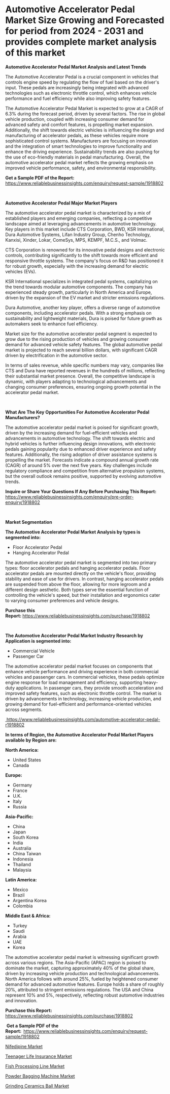 <p><h1>Automotive Accelerator Pedal Market Size Growing and Forecasted for period from 2024 - 2031 and provides complete market analysis of this market</h1></p><p><strong>Automotive Accelerator Pedal Market Analysis and Latest Trends</strong></p>
<p><p>The Automotive Accelerator Pedal is a crucial component in vehicles that controls engine speed by regulating the flow of fuel based on the driver's input. These pedals are increasingly being integrated with advanced technologies such as electronic throttle control, which enhances vehicle performance and fuel efficiency while also improving safety features.</p><p>The Automotive Accelerator Pedal Market is expected to grow at a CAGR of 6.3% during the forecast period, driven by several factors. The rise in global vehicle production, coupled with increasing consumer demand for advanced safety and comfort features, is propelling market expansion. Additionally, the shift towards electric vehicles is influencing the design and manufacturing of accelerator pedals, as these vehicles require more sophisticated control systems. Manufacturers are focusing on innovation and the integration of smart technologies to improve functionality and enhance the driving experience. Sustainability trends are also pushing for the use of eco-friendly materials in pedal manufacturing. Overall, the automotive accelerator pedal market reflects the growing emphasis on improved vehicle performance, safety, and environmental responsibility.</p></p>
<p><strong>Get a Sample PDF of the Report:&nbsp;</strong> <a href="https://www.reliablebusinessinsights.com/enquiry/request-sample/1918802?utm_campaign=115&utm_medium=2&utm_source=Github&utm_content=ia&utm_term=24102024&utm_id=automotive-accelerator-pedal">https://www.reliablebusinessinsights.com/enquiry/request-sample/1918802</a></p>
<p>&nbsp;</p>
<p><strong>Automotive Accelerator Pedal Major Market Players</strong></p>
<p><p>The automotive accelerator pedal market is characterized by a mix of established players and emerging companies, reflecting a competitive landscape aimed at leveraging advancements in automotive technology. Key players in this market include CTS Corporation, BWD, KSR International, Dura Automotive Systems, Lifan Industry Group, Chenho Technology, Kanxisi, Xinder, Lokar, ComeSys, MPS, KEMPF, M.C.S., and Volmac.</p><p>CTS Corporation is renowned for its innovative pedal designs and electronic controls, contributing significantly to the shift towards more efficient and responsive throttle systems. The company's focus on R&D has positioned it for robust growth, especially with the increasing demand for electric vehicles (EVs).</p><p>KSR International specializes in integrated pedal systems, capitalizing on the trend towards modular automotive components. The company has experienced steady growth, particularly in North America and Europe, driven by the expansion of the EV market and stricter emissions regulations.</p><p>Dura Automotive, another key player, offers a diverse range of automotive components, including accelerator pedals. With a strong emphasis on sustainability and lightweight materials, Dura is poised for future growth as automakers seek to enhance fuel efficiency.</p><p>Market size for the automotive accelerator pedal segment is expected to grow due to the rising production of vehicles and growing consumer demand for advanced vehicle safety features. The global automotive pedal market is projected to reach several billion dollars, with significant CAGR driven by electrification in the automotive sector.</p><p>In terms of sales revenue, while specific numbers may vary, companies like CTS and Dura have reported revenues in the hundreds of millions, reflecting their substantial market presence. Overall, the competitive landscape is dynamic, with players adapting to technological advancements and changing consumer preferences, ensuring ongoing growth potential in the accelerator pedal market.</p></p>
<p>&nbsp;</p>
<p><strong>What Are The Key Opportunities For Automotive Accelerator Pedal Manufacturers?</strong></p>
<p><p>The automotive accelerator pedal market is poised for significant growth, driven by the increasing demand for fuel-efficient vehicles and advancements in automotive technology. The shift towards electric and hybrid vehicles is further influencing design innovations, with electronic pedals gaining popularity due to enhanced driver experience and safety features. Additionally, the rising adoption of driver assistance systems is propelling the market. Forecasts indicate a compound annual growth rate (CAGR) of around 5% over the next five years. Key challenges include regulatory compliance and competition from alternative propulsion systems, but the overall outlook remains positive, supported by evolving automotive trends.</p></p>
<p><strong>Inquire or Share Your Questions If Any Before Purchasing This Report:</strong> <a href="https://www.reliablebusinessinsights.com/enquiry/pre-order-enquiry/1918802?utm_campaign=115&utm_medium=2&utm_source=Github&utm_content=ia&utm_term=24102024&utm_id=automotive-accelerator-pedal">https://www.reliablebusinessinsights.com/enquiry/pre-order-enquiry/1918802</a></p>
<p>&nbsp;</p>
<p><strong>Market Segmentation</strong></p>
<p><strong>The Automotive Accelerator Pedal Market Analysis by types is segmented into:</strong></p>
<p><ul><li>Floor Accelerator Pedal</li><li>Hanging Accelerator Pedal</li></ul></p>
<p><p>The automotive accelerator pedal market is segmented into two primary types: floor accelerator pedals and hanging accelerator pedals. Floor accelerator pedals are mounted directly on the vehicle's floor, providing stability and ease of use for drivers. In contrast, hanging accelerator pedals are suspended from above the floor, allowing for more legroom and a different design aesthetic. Both types serve the essential function of controlling the vehicle's speed, but their installation and ergonomics cater to varying consumer preferences and vehicle designs.</p></p>
<p><strong>Purchase this Report:&nbsp;</strong><a href="https://www.reliablebusinessinsights.com/purchase/1918802?utm_campaign=115&utm_medium=2&utm_source=Github&utm_content=ia&utm_term=24102024&utm_id=automotive-accelerator-pedal">https://www.reliablebusinessinsights.com/purchase/1918802</a></p>
<p>&nbsp;</p>
<p><strong>The Automotive Accelerator Pedal Market Industry Research by Application is segmented into:</strong></p>
<p><ul><li>Commercial Vehicle</li><li>Passenger Car</li></ul></p>
<p><p>The automotive accelerator pedal market focuses on components that enhance vehicle performance and driving experience in both commercial vehicles and passenger cars. In commercial vehicles, these pedals optimize engine response for load management and efficiency, supporting heavy-duty applications. In passenger cars, they provide smooth acceleration and improved safety features, such as electronic throttle control. The market is driven by advancements in technology, increasing vehicle production, and growing demand for fuel-efficient and performance-oriented vehicles across segments.</p></p>
<p><a href="https://www.reliablebusinessinsights.com/automotive-accelerator-pedal-r1918802?utm_campaign=115&utm_medium=2&utm_source=Github&utm_content=ia&utm_term=24102024&utm_id=automotive-accelerator-pedal">&nbsp;https://www.reliablebusinessinsights.com/automotive-accelerator-pedal-r1918802</a></p>
<p><strong>In terms of Region, the Automotive Accelerator Pedal Market Players available by Region are:</strong></p>
<p>
    <p> <strong> North America: </strong>
        <ul>
            <li>United States</li>
            <li>Canada</li>
        </ul>
        </p> 
    <p> <strong> Europe: </strong>
        <ul>
            <li>Germany</li>
            <li>France</li>
            <li>U.K.</li>
            <li>Italy</li>
            <li>Russia</li>
        </ul>
        </p> 
    <p> <strong> Asia-Pacific: </strong>
        <ul>
            <li>China</li>
            <li>Japan</li>
            <li>South Korea</li>
            <li>India</li>
            <li>Australia</li>
            <li>China Taiwan</li>
            <li>Indonesia</li>
            <li>Thailand</li>
            <li>Malaysia</li>
        </ul>
        </p> 
    <p> <strong> Latin America: </strong>
        <ul>
            <li>Mexico</li>
            <li>Brazil</li>
            <li>Argentina Korea</li>
            <li>Colombia</li>
        </ul>
        </p> 
    <p> <strong> Middle East & Africa: </strong>
        <ul>
            <li>Turkey</li>
            <li>Saudi</li>
            <li>Arabia</li>
            <li>UAE</li>
            <li>Korea</li>
        </ul>
    </p>
    </p>
<p><p>The automotive accelerator pedal market is witnessing significant growth across various regions. The Asia-Pacific (APAC) region is poised to dominate the market, capturing approximately 40% of the global share, driven by increasing vehicle production and technological advancements. North America follows with around 25%, fueled by heightened consumer demand for advanced automotive features. Europe holds a share of roughly 20%, attributed to stringent emissions regulations. The USA and China represent 10% and 5%, respectively, reflecting robust automotive industries and innovation.</p></p>
<p><strong>Purchase this Report: </strong><a href="https://www.reliablebusinessinsights.com/purchase/1918802?utm_campaign=115&utm_medium=2&utm_source=Github&utm_content=ia&utm_term=24102024&utm_id=automotive-accelerator-pedal">https://www.reliablebusinessinsights.com/purchase/1918802</a></p>
<p>&nbsp;<strong>Get a Sample PDF of the Report:&nbsp;&nbsp;</strong><a href="https://www.reliablebusinessinsights.com/enquiry/request-sample/1918802?utm_campaign=115&utm_medium=2&utm_source=Github&utm_content=ia&utm_term=24102024&utm_id=automotive-accelerator-pedal">https://www.reliablebusinessinsights.com/enquiry/request-sample/1918802</a></p>
<p><strong></strong></p>
<p><p><a href="https://www.linkedin.com/pulse/driving-forces-global-nifedipine-market-trends-applications-regional-mrg9e?utm_campaign=115&utm_medium=2&utm_source=Github&utm_content=ia&utm_term=24102024&utm_id=automotive-accelerator-pedal">Nifedipine Market</a></p><p><a href="https://www.linkedin.com/pulse/teenager-life-insurance-market-trends-growth-outlook-2024--ckync?utm_campaign=115&utm_medium=2&utm_source=Github&utm_content=ia&utm_term=24102024&utm_id=automotive-accelerator-pedal">Teenager Life Insurance Market</a></p><p><a href="https://issuu.com/reportprime-2/docs/fish-processing-line-market-size-20_dbc38449993b98?utm_campaign=115&utm_medium=2&utm_source=Github&utm_content=ia&utm_term=24102024&utm_id=automotive-accelerator-pedal">Fish Processing Line Market</a></p><p><a href="https://issuu.com/reportprime-2/docs/powder-bagging-machine-market-size-_859044a5df6475?utm_campaign=115&utm_medium=2&utm_source=Github&utm_content=ia&utm_term=24102024&utm_id=automotive-accelerator-pedal">Powder Bagging Machine Market</a></p><p><a href="https://github.com/taketakyriffecd/Market-Research-Report-List-1/blob/main/grinding-ceramics-ball-market.md?utm_campaign=115&utm_medium=2&utm_source=Github&utm_content=ia&utm_term=24102024&utm_id=automotive-accelerator-pedal">Grinding Ceramics Ball Market</a></p></p>